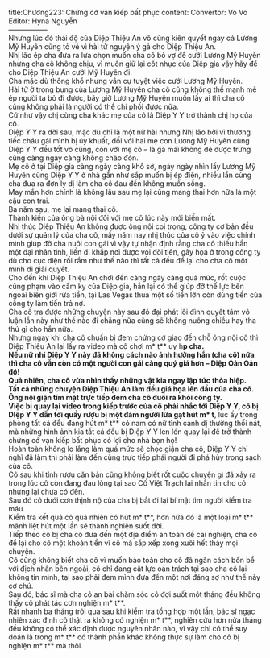 title:Chương223: Chứng cớ vạn kiếp bất phục
content:
Convertor: Vo Vo<br>Editor: Hyna Nguyễn<br>—————–<br>Nhưng lúc đó thái độ của Diệp Thiệu An vô cùng kiên quyết ngay cả Lương Mỹ Huyên cũng tỏ vẻ vì hài tử nguyện ý gả cho Diệp Thiệu An.<br>Nhị lão ép cha đưa ra lựa chọn muốn cha cô bỏ vợ để cưới Lương Mỹ Huyên nhưng cha cô không chịu, vì muốn giữ lại cốt nhục của Diệp gia vậy hãy để cho Diệp Thiệu An cưới Mỹ Huyên đi.<br>Cha mặc dù thống khổ nhưng vẫn cự tuyệt việc cưới Lương Mỹ Huyên.<br>Hài tử ở trong bụng của Lương Mỹ Huyên cha cô cũng không thể mạnh mẽ ép người ta bỏ đi được, bây giờ Lương Mỹ Huyên muốn lấy ai thì cha cô cũng không phải là người có thể chi phối được nữa.<br>Cứ như vậy chị cùng cha khác mẹ của cô là Diệp Y Y trở thành chị họ của cô.<br>Diệp Y Y ra đời sau, mặc dù chỉ là một nữ hài nhưng Nhị lão bởi vì thương tiếc cháu gái mình bị ủy khuất, đối với hai mẹ con Lương Mỹ Huyên cùng Diệp Y Y đều tốt vô cùng, còn với mẹ cô – là gà mái không đẻ được trứng cũng càng ngày càng không chào đón.<br>Mẹ cô ở tại Diệp gia càng ngày càng khổ sở, ngày ngày nhìn lấy Lương Mỹ Huyên cùng Diệp Y Y ở nhà gần như sắp muốn bị ép điên, nhiều lần cùng cha đưa ra đơn ly dị làm cha cô đau đến không muốn sống.<br>May mắn hơn chính là không lâu sau mẹ lại cũng mang thai hơn nữa là một cậu con trai.<br>Ba năm sau, mẹ lại mang thai cô.<br>Thành kiến của ông bà nội đối với mẹ cô lúc này mới biến mất.<br>Nhị thúc Diệp Thiệu An không được ông nội coi trọng, công ty cơ bản đều dưới sự quản lý của cha cô, mấy năm nay nhị thúc của cô ỷ vào việc chính mình giúp đỡ cha nuôi con gái vì vậy tự nhận định rằng cha cô thiếu hắn một đại nhân tình, liền đi khắp nơi được voi đòi tiên, gây họa ở trong công ty dù cho cục diện rối rắm như thế nào thì tất cả đều để lại cho cha cô một mình đi giải quyết.<br>Cho đến khi Diệp Thiệu An chơi đến càng ngày càng quá mức, rốt cuộc cũng phạm vào cấm kỵ của Diệp gia, hắn lại có thể giúp đỡ thế lực bên ngoài biên giới rửa tiền, tại Las Vegas thua một số tiền lớn còn dùng tiền của công ty làm tiến trả nợ.<br>Cha cô tra được những chuyện này sau đó đại phát lôi đình quyết tâm vô luận lần này như thế nào đi chăng nữa cũng sẽ không nuông chiều hay tha thứ gì cho hắn nữa.<br>Nhưng ngay khi cha cô chuẩn bị đem chứng cớ giao đến chỗ ông nội cô thì Diệp Thiệu An lại lấy ra video mà cô chơi m* t** uy h**p cha.<br>Nếu nữ nhi Diệp Y Y này đã không cách nào ảnh hưởng hắn (cha cô) nữa thì cha cô vẫn còn có một người con gái càng quý giá hơn – Diệp Oản Oản đó!<br>Quả nhiên, cha cô vừa nhìn thấy những vật kia ngay lập tức thỏa hiệp.<br>Tất cả những chuyện Diệp Thiệu An làm đều giá họa lên đầu của cha cô.<br>Ông nội giận tím mặt trực tiếp đem cha cô đuổi ra khỏi công ty.<br>Việc bị quay lại video trong kiếp trước của cô phải nhắc tới Diệp Y Y, cô bị DIệp Y Y dẫn tới quầy rượu bị một đám người lừa gạt hút m* t**, lúc ấy trong phòng tất cả đều đang hút m* t** có nam có nữ tình cảnh dị thường thối nát, mà những hình ảnh kia tất cả đều bị Diệp Y Y len lén quay lại để trở thành chứng cớ vạn kiếp bất phục có lợi cho nhà bọn họ!<br>Hoàn toàn không lo lắng làm quá mức sẽ chọc giận cha cô, Diệp Y Y chỉ nghĩ đã làm thì phải làm đến cùng trực tiếp phái người đi phá hủy trong sạch của cô.<br>Cô sau khi tỉnh rượu căn bản cũng không biết rốt cuộc chuyện gì đã xảy ra trong lúc cô còn đang đau lòng tại sao Cố Việt Trạch lại nhắn tin cho cô nhưng lại chưa có đến.<br>Sau đó cô dưới cơn thịnh nộ của cha bị bắt đi lại bí mật tìm người kiểm tra máu.<br>Kiểm tra kết quả cô quả nhiên có hút m* t**, hơn nữa đó là một loại m* t** mãnh liệt hút một lần sẽ thành nghiện suốt đời.<br>Tiếp theo cô bị cha cô đưa đến một địa điểm an toàn để cai nghiện, cha cô để lại cho cô một khoản tiền vì cô mà sắp xếp xong xuôi hết thảy mọi chuyện.<br>Cô cũng không biết cha cô vì muốn bảo toàn cho cô đã ngăn cách bốn bề với địch nhân bên ngoài, cô chỉ đang cật lực oán trách tại sao cha cô lại không tin mình, tại sao phải đem mình đưa đến một nơi đáng sợ như thế này cơ chứ.<br>Sau đó, bác sĩ mà cha cô an bài chăm sóc cô đợi suốt một tháng đều không thấy cô phát tác cơn nghiện m* t**.<br>Rất nhanh ba tháng trôi qua sau khi kiểm tra tổng hợp một lần, bác sĩ ngạc nhiên xác định cô thật ra không có nghiện m* t**, nghiên cứu hơn nửa tháng đều không có thể xác định được nguyên nhân nào, vì vậy chỉ có thể suy đoán là trong m* t** có thành phần khác không thực sự làm cho cô bị nghiện m* t** mà thôi.